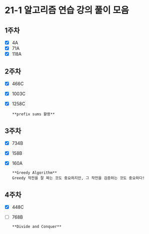 # 21-1 알고리즘 연습 강의 풀이 모음

## 1주차

- [x] 4A
- [x] 71A
- [x] 118A

## 2주차

- [x] 466C
- [x] 1003C
- [x] 1258C

      **prefix sums 활용**

## 3주차

- [x] 734B
- [x] 158B
- [x] 160A

      **Greedy Algorithm**
      Greedy 작전을 잘 짜는 것도 중요하지만, 그 작전을 검증하는 것도 중요하다!

## 4주차

- [x] 448C
- [ ] 768B

      **Divide and Conquer**
